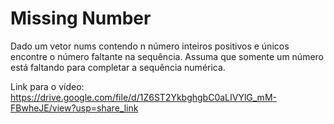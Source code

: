# Missing Number
Dado um vetor nums contendo n número inteiros positivos e únicos encontre o número
faltante na sequência. Assuma que somente um número está faltando para completar a
sequência numérica.  
  
Link para o vídeo: https://drive.google.com/file/d/1Z6ST2YkbghgbC0aLIVYlG_mM-FBwheJE/view?usp=share_link
